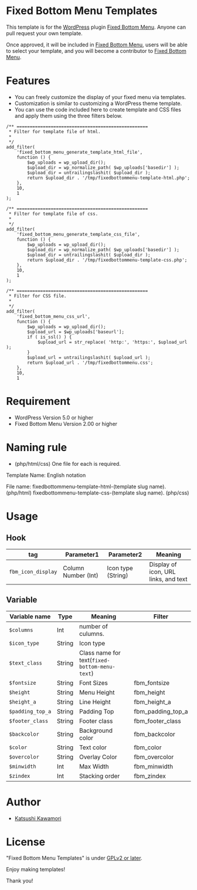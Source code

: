 # Fixed Bottom Menu Templates

This template is for the [WordPress](https://wordpress.org/) plugin [Fixed Bottom Menu](https://wordpress.org/plugins/fixed-bottom-menu/).
Anyone can pull request your own template.

Once approved, it will be included in [Fixed Bottom Menu](https://wordpress.org/plugins/fixed-bottom-menu/), users will be able to select your template, and you will become a contributor to [Fixed Bottom Menu](https://wordpress.org/plugins/fixed-bottom-menu/).

# Features
* You can freely customize the display of your fixed menu via templates.
* Customization is similar to customizing a WordPress theme template.
* You can use the code included here to create template and CSS files and apply them using the three filters below.
```
/** ==================================================
 * Filter for template file of html.
 *
 */
add_filter(
	'fixed_bottom_menu_generate_template_html_file',
	function () {
		$wp_uploads = wp_upload_dir();
		$upload_dir = wp_normalize_path( $wp_uploads['basedir'] );
		$upload_dir = untrailingslashit( $upload_dir );
		return $upload_dir . '/tmp/fixedbottommenu-template-html.php';
	},
	10,
	1
);

/** ==================================================
 * Filter for template file of css.
 *
 */
add_filter(
	'fixed_bottom_menu_generate_template_css_file',
	function () {
		$wp_uploads = wp_upload_dir();
		$upload_dir = wp_normalize_path( $wp_uploads['basedir'] );
		$upload_dir = untrailingslashit( $upload_dir );
		return $upload_dir . '/tmp/fixedbottommenu-template-css.php';
	},
	10,
	1
);

/** ==================================================
 * Filter for CSS file.
 *
 */
add_filter(
	'fixed_bottom_menu_css_url',
	function () {
		$wp_uploads = wp_upload_dir();
		$upload_url = $wp_uploads['baseurl'];
		if ( is_ssl() ) {
			$upload_url = str_replace( 'http:', 'https:', $upload_url );
		}
		$upload_url = untrailingslashit( $upload_url );
		return $upload_url . '/tmp/fixedbottommenu.css';
	},
	10,
	1
```

# Requirement

* WordPress Version 5.0 or higher
* Fixed Bottom Menu Version 2.00 or higher

# Naming rule

* (php/html/css) One file for each is required.

Template Name:
English notation

File name:
fixedbottommenu-template-html-(template slug name). (php/html)
fixedbottommenu-template-css-(template slug name). (php/css)

# Usage

## Hook
| tag | Parameter1 | Parameter2 | Meaning |
| --- | --- | --- | --- |
| `fbm_icon_display` | Column Number (Int) | Icon type (String) | Display of icon, URL links, and text |

## Variable
| Variable name | Type | Meaning | Filter |
| --- | --- | --- | --- |
| `$columns` | Int | number of culumns. |  |
| `$icon_type` | String | Icon type |  |
| `$text_class` | String | Class name for text(`fixed-bottom-menu-text`) |  |
| `$fontsize` | String | Font Sizes | fbm_fontsize |
| `$height` | String | Menu Height | fbm_height |
| `$height_a` | String | Line Height | fbm_height_a |
| `$padding_top_a` | String | Padding Top | fbm_padding_top_a |
| `$footer_class` | String | Footer class | fbm_footer_class |
| `$backcolor` | String | Background color | fbm_backcolor |
| `$color` | String | Text color | fbm_color |
| `$overcolor` | String | Overlay Color | fbm_overcolor |
| `$minwidth` | Int | Max Width | fbm_minwidth |
| `$zindex` | Int | Stacking order | fbm_zindex |

# Author

* [Katsushi Kawamori](https://profiles.wordpress.org/katsushi-kawamori/)

# License

"Fixed Bottom Menu Templates" is under [GPLv2 or later](https://www.gnu.org/licenses/old-licenses/gpl-2.0.en.html).

Enjoy making templates!

Thank you!
